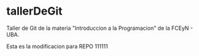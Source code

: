 # tallerDeGit

Taller de Git de la materia "Introduccion a la Programacion" de la FCEyN - UBA.

Esta es la modificacion para REPO 111111